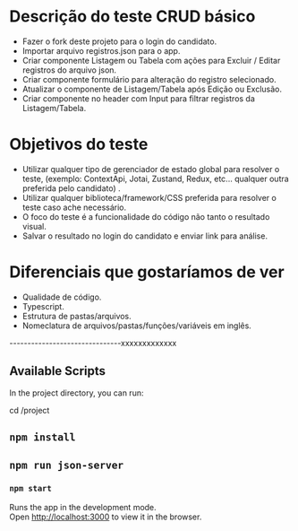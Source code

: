 # Descrição do teste CRUD básico
- Fazer o fork deste projeto para o login do candidato.
- Importar arquivo registros.json para o app.
- Criar componente Listagem ou Tabela com ações para Excluir / Editar registros do arquivo json.
- Criar componente formulário para alteração do registro selecionado.
- Atualizar o componente de Listagem/Tabela após Edição ou Exclusão.
- Criar componente no header com Input para filtrar registros da Listagem/Tabela.


# Objetivos do teste
- Utilizar qualquer tipo de gerenciador de estado global para resolver o teste, (exemplo: ContextApi, Jotai, Zustand, Redux, etc... qualquer outra preferida pelo candidato) .
- Utilizar qualquer biblioteca/framework/CSS preferida para resolver o teste caso ache necessário.
- O foco do teste é a funcionalidade do código não tanto o resultado visual.
- Salvar o resultado no login do candidato e enviar link para análise.


# Diferenciais que gostaríamos de ver
- Qualidade de código.
- Typescript.
- Estrutura de pastas/arquivos.
- Nomeclatura de arquivos/pastas/funções/variáveis em inglês.

-------------------------------xxxxxxxxxxxxx

## Available Scripts

In the project directory, you can run:

cd /project

## `npm install `

## `npm run json-server`

### `npm start` 

Runs the app in the development mode.\
Open [http://localhost:3000](http://localhost:3000) to view it in the browser.